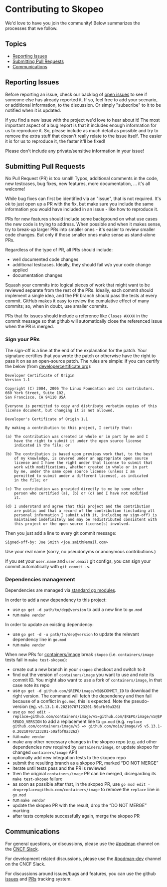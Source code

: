 # Contributing to Skopeo

We'd love to have you join the community! Below summarizes the processes
that we follow.

## Topics

* [Reporting Issues](#reporting-issues)
* [Submitting Pull Requests](#submitting-pull-requests)
* [Communications](#communications)
<!--
* [Becoming a Maintainer](#becoming-a-maintainer)
-->

## Reporting Issues

Before reporting an issue, check our backlog of 
[open issues](https://github.com/containers/skopeo/issues)
to see if someone else has already reported it. If so, feel free to add
your scenario, or additional information, to the discussion. Or simply 
"subscribe" to it to be notified when it is updated.

If you find a new issue with the project we'd love to hear about it! The most
important aspect of a bug report is that it includes enough information for
us to reproduce it. So, please include as much detail as possible and try
to remove the extra stuff that doesn't really relate to the issue itself.
The easier it is for us to reproduce it, the faster it'll be fixed!

Please don't include any private/sensitive information in your issue!

## Submitting Pull Requests

No Pull Request (PR) is too small! Typos, additional comments in the code,
new testcases, bug fixes, new features, more documentation, ... it's all 
welcome!

While bug fixes can first be identified via an "issue", that is not required.
It's ok to just open up a PR with the fix, but make sure you include the same
information you would have included in an issue - like how to reproduce it.

PRs for new features should include some background on what use cases the
new code is trying to address. When possible and when it makes sense, try to break-up
larger PRs into smaller ones - it's easier to review smaller
code changes. But only if those smaller ones make sense as stand-alone PRs.

Regardless of the type of PR, all PRs should include:
* well documented code changes
* additional testcases. Ideally, they should fail w/o your code change applied
* documentation changes

Squash your commits into logical pieces of work that might want to be reviewed
separate from the rest of the PRs. Ideally, each commit should implement a single
idea, and the PR branch should pass the tests at every commit.  GitHub makes it easy
to review the cumulative effect of many commits; so, when in doubt, use smaller commits.

PRs that fix issues should include a reference like `Closes #XXXX` in the
commit message so that github will automatically close the referenced issue
when the PR is merged.

<!--
All PRs require at least two LGTMs (Looks Good To Me) from maintainers.
-->

### Sign your PRs

The sign-off is a line at the end of the explanation for the patch. Your
signature certifies that you wrote the patch or otherwise have the right to pass
it on as an open-source patch. The rules are simple: if you can certify
the below (from [developercertificate.org](http://developercertificate.org/)):

```
Developer Certificate of Origin
Version 1.1

Copyright (C) 2004, 2006 The Linux Foundation and its contributors.
660 York Street, Suite 102,
San Francisco, CA 94110 USA

Everyone is permitted to copy and distribute verbatim copies of this
license document, but changing it is not allowed.

Developer's Certificate of Origin 1.1

By making a contribution to this project, I certify that:

(a) The contribution was created in whole or in part by me and I
    have the right to submit it under the open source license
    indicated in the file; or

(b) The contribution is based upon previous work that, to the best
    of my knowledge, is covered under an appropriate open source
    license and I have the right under that license to submit that
    work with modifications, whether created in whole or in part
    by me, under the same open source license (unless I am
    permitted to submit under a different license), as indicated
    in the file; or

(c) The contribution was provided directly to me by some other
    person who certified (a), (b) or (c) and I have not modified
    it.

(d) I understand and agree that this project and the contribution
    are public and that a record of the contribution (including all
    personal information I submit with it, including my sign-off) is
    maintained indefinitely and may be redistributed consistent with
    this project or the open source license(s) involved.
```

Then you just add a line to every git commit message:

    Signed-off-by: Joe Smith <joe.smith@email.com>

Use your real name (sorry, no pseudonyms or anonymous contributions.)

If you set your `user.name` and `user.email` git configs, you can sign your
commit automatically with `git commit -s`.

### Dependencies management

Dependencies are managed via [standard go modules](https://golang.org/ref/mod).

In order to add a new dependency to this project:

- use `go get -d path/to/dep@version` to add a new line to `go.mod`
- run `make vendor`

In order to update an existing dependency:

- use `go get -d -u path/to/dep@version` to update the relevant dependency line in `go.mod`
- run `make vendor`

When new PRs for [containers/image](https://github.com/containers/image) break `skopeo` (i.e. `containers/image` tests fail in `make test-skopeo`):

- create out a new branch in your `skopeo` checkout and switch to it
- find out the version of `containers/image` you want to use and note its commit ID. You might also want to use a fork of `containers/image`, in that case note its repo
- use `go get -d github.com/$REPO/image/v5@$COMMIT_ID` to download the right version. The command will fetch the dependency and then fail because of a conflict in `go.mod`, this is expected. Note the pseudo-version (eg. `v5.13.1-0.20210707123201-50afbf0a326`)
- use `go mod edit -replace=github.com/containers/image/v5=github.com/$REPO/image/v5@$PSEUDO_VERSION` to add a replacement line to `go.mod` (e.g. `replace github.com/containers/image/v5 => github.com/moio/image/v5 v5.13.1-0.20210707123201-50afbf0a3262`)
- run `make vendor`
- make any other necessary changes in the skopeo repo (e.g. add other dependencies now required by `containers/image`, or update skopeo for changed `containers/image` API)
- optionally add new integration tests to the skopeo repo
- submit the resulting branch as a skopeo PR, marked “DO NOT MERGE”
- iterate until tests pass and the PR is reviewed
- then the original `containers/image` PR can be merged, disregarding its `make test-skopeo` failure
- as soon as possible after that, in the skopeo PR, use `go mod edit -dropreplace=github.com/containers/image` to remove the `replace` line in `go.mod`
- run `make vendor`
- update the skopeo PR with the result, drop the “DO NOT MERGE” marking
- after tests complete successfully again, merge the skopeo PR

## Communications

For general questions, or discussions, please use the
[#podman](https://app.slack.com/client/T08PSQ7BQ/C08MXJLCFCN) channel on the [CNCF
Slack](https://cloud-native.slack.com).

For development related discussions, please use the
[#podman-dev](https://app.slack.com/client/T08PSQ7BQ/C08NTKCDC1W) channel on the CNCF
Slack.

For discussions around issues/bugs and features, you can use the github
[issues](https://github.com/containers/skopeo/issues)
and
[PRs](https://github.com/containers/skopeo/pulls)
tracking system.

<!--
## Becoming a Maintainer

To become a maintainer you must first be nominated by an existing maintainer.
If a majority (>50%) of maintainers agree then the proposal is adopted and
you will be added to the list.

Removing a maintainer requires at least 75% of the remaining maintainers
approval, or if the person requests to be removed then it is automatic.
Normally, a maintainer will only be removed if they are considered to be
inactive for a long period of time or are viewed as disruptive to the community.

The current list of maintainers can be found in the 
[MAINTAINERS](MAINTAINERS) file.
-->
